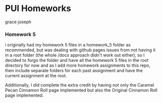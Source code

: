 # PUI Homeworks
grace joseph

### Homework 5

i originally had my homework 5 files in a homework_5 folder as recommended, but was dealing with github pages issues from not having it in a root folder (the whole /docs approach didn't work out either), so I decided to forgo the folder and have all the homework 5 files in the root directory for now and as I add more homework assignments to this repo, then include separate folders for each past assignment and have the current assignment at the root.

Additionally, I did complete the extra credit by having not only the Caramel Pecan Cinnamon Roll page implemented but also the Original Cinnamon Roll page implemented.
